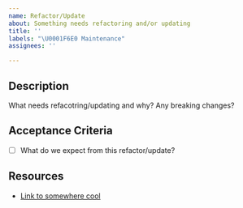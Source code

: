```yaml
---
name: Refactor/Update
about: Something needs refactoring and/or updating
title: ''
labels: "\U0001F6E0 Maintenance"
assignees: ''

---
```


## Description

What needs refacotring/updating and why? Any breaking changes?

## Acceptance Criteria

* [ ] What do we expect from this refactor/update?

## Resources

* [Link to somewhere cool](http://species-in-pieces.com/)
